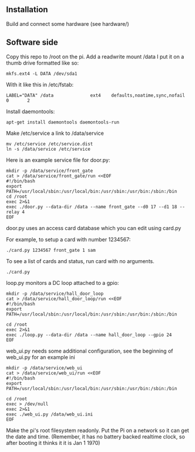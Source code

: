 Installation                                                                                                                                                             
---------------                                                                                                                                                          
Build and connect some hardware (see hardware/)                                                                                                                        

Software side
-------------------

Copy this repo to /root on the pi.
Add a readwrite mount /data I put it on a thumb drive formatted like so:

    mkfs.ext4 -L DATA /dev/sda1 

With it like this in /etc/fstab:

    LABEL="DATA" /data              ext4    defaults,noatime,sync,nofail  0       2

Install daemontools:

    apt-get install daemontools daemontools-run                                                                                                                          

Make /etc/service a link to /data/service

    mv /etc/service /etc/service.dist
    ln -s /data/service /etc/service

Here is an example service file for door.py:

    mkdir -p /data/service/front_gate 
    cat > /data/service/front_gate/run <<EOF
    #!/bin/bash  
    export PATH=/usr/local/sbin:/usr/local/bin:/usr/sbin:/usr/bin:/sbin:/bin 
    cd /root                                                                                                                                                             
    exec 2>&1                                                                                                                                                            
    exec ./door.py --data-dir /data --name front_gate --d0 17 --d1 18 --relay 4
    EOF

door.py uses an access card database which you can edit using card.py

For example, to setup a card with number 1234567:

    ./card.py 1234567 front_gate 1 sam

To see a list of cards and status, run card with no arguments.

    ./card.py


loop.py monitors a DC loop attached to a gpio:

    mkdir -p /data/service/hall_door_loop
    cat > /data/service/hall_door_loop/run <<EOF
    #!/bin/bash
    export PATH=/usr/local/sbin:/usr/local/bin:/usr/sbin:/usr/bin:/sbin:/bin

    cd /root
    exec 2>&1
    exec ./loop.py --data-dir /data --name hall_door_loop --gpio 24
    EOF

web_ui.py needs some additional configuration, see the
beginning of web_ui.py for an example ini

    mkdir -p /data/service/web_ui
    cat > /data/service/web_ui/run <<EOF
    #!/bin/bash
    export PATH=/usr/local/sbin:/usr/local/bin:/usr/sbin:/usr/bin:/sbin:/bin

    cd /root
    exec > /dev/null
    exec 2>&1
    exec ./web_ui.py /data/web_ui.ini
    EOF

Make the pi's root filesystem readonly.
Put the Pi on a network so it can get the date and time.
(Remember, it has no battery backed realtime clock, so after booting it thinks it
it is Jan 1 1970)
